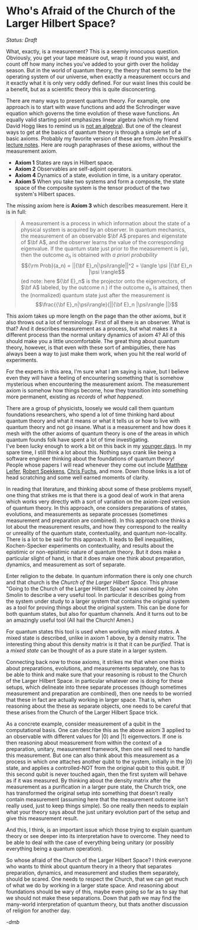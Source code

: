 # Who's Afraid of the Church of the Larger Hilbert Space?

*Status: Draft*

What, exactly, is a measurement?  This is a seemly innocuous question.  Obviously,
you get your tape measure out, wrap it round you waist, and count off how many inches
you've added to your girth over the holiday season.  But in the world of quantum theory,
the theory that seems to be the operating system of our universe, when exactly a 
measurement occurs and it exactly what it is only very oddly defined. For our waist lines this could be a benefit, but as a scientific theory this is quite disconcerting.

There are many ways to present quantum theory. For example, one approach is to
start with wave functions and add the Schrodinger wave equation which governs the
time evolution of these wave functions. An equally valid starting point 
emphasizes linear algebra (which my friend David Hogg likes to remind 
us is [not an algebra](https://twitter.com/davidwhogg/status/1440105703692247042)).
But one of the clearest ways to get at the basics of quantum theory is through a simple
set of a basic axioms.  Probably my favorite version of these are from John Preskill's 
[lecture notes](http://theory.caltech.edu/~preskill/ph219/chap2_15.pdf). Here are 
rough paraphrases of these axioms, without the measurement axiom.
* **Axiom 1** States are rays in Hilbert space.
* **Axiom 2** Observables are self-adjoint operators.
* **Axiom 4** Dynamics of a state, evolution in time, is a unitary operator.
* **Axiom 5** When you take two systems and form a composite, the state space of
the composite system is the tensor product of the two system's Hilbert spaces.

The missing axiom here is **Axiom 3** which describes measurement. Here it is in full:
> A measurement is a process in which information about the state of a physical
> system is acquired by an observer. In quantum mechanics, the measurement of an 
> observable $\bf A$ prepares and eigenstate of $\bf A$, and the observer learns
> the value of the corresponding eigenvalue. If the quantum state just prior to
> the measurement is $|\psi\rangle$, then the outcome $a_n$ is obtained with
> *a priori probability* $${\rm Prob}(a_n) = ||{\bf E}_n|\psi\rangle||^2 = \langle \psi |{\bf E}_n |\psi \rangle$$
> (ed note: here ${\bf E}_n$ is the projector onto the eigenvectors, of $\bf A$ labeled,
> by the outcome $n$.) if the outcome $a_n$ is attained, then the (normalized) quantum 
> state just after the measurement is 
> $$\frac{{\bf E}_n|\psi\rangle}{||{\bf E}_n |\psi\rangle ||}$$

This axiom takes up more length on the page than the other axioms, but it also
throws out a lot of terminology.  First of all there is an observer.  What is that?
And it describes measurement as a process, but what makes it a different process than
the normal unitary dynamics of axiom 4?  All of this should make you a little uncomfortable.  The great thing about quantum theory, however, is that even with these
sort of ambiguities, there has always been a way to just make them work, when you 
hit the real world of experiments.

For the experts in this area, I'm sure what I am saying is naive, but
I believe even they will have a feeling of encountering something that is somehow
mysterious when encountering the measurement axiom. The measurement axiom is somehow
how things become, how they transition into something more permanent, existing as
*records* of *what happened*.

There are a group of physicists, loosely we would call them quantum foundations researchers, who spend a lot of time thinking hard about quantum theory and what it
means or what it tells us or how to live with quantum theory and not go insane.  What 
is a measurement and how does it mesh with the other axioms of quantum theory is one 
of the areas in which quantum founds folk have spent a lot of time investigating.  
I've been lucky enough to work a bit on this back in my [younger days](https://arxiv.org/abs/quant-ph/0304076).  In my spare time, I still think a lot about this.  Nothing 
says crank like being a software engineer thinking about the foundations of quantum 
theory! People whose papers I will read whenever they come out include [Matthew Leifer](https://scirate.com/search?q=au:Leifer_M+in:quant-ph), [Robert Spekkens](https://scirate.com/search?utf8=%E2%9C%93&q=au%3ASpekkens_R+#results), [Chris Fuchs](https://scirate.com/search?q=au:Fuchs_C), and more.  Down those links is a lot of head scratching and some well earned moments of clarity.

In reading that literature, and thinking about some of these problems myself, one 
thing that strikes me is that there is a good deal of work in that arena which
works very directly with a sort of variation on the axiom-ized version of quantum
theory. In this approach, one considers preparations of states, evolutions, and
measurements as separate processes (sometimes measurement and preparation are 
combined).  In this approach one thinks a lot about the measurement results, and 
how they correspond to the reality or unreality of the quantum state, contextuality,
and quantum non-locality.  There is a lot to be said for this approach.  It leads 
to Bell inequalities, Kochen-Specker experiments on contextuality, and results
about the epistimic or non-epistimic nature of quantum theory.  But it does make
a particular slight of hand, in that it does make one think about preparation, dynamics, 
and measurement as sort of separate.

Enter religion to the debate. In quantum information there is only one church and that 
church is the  *Church of the Larger Hilbert Space*.  This phrase "Going to the Church 
of the Larger Hilbert Space" was coined by John Smolin to describe a very useful 
tool. In particular it describes going from the system under study to a larger system 
that contains  the original system as a tool for proving things about the original 
system.  This can be done for both quantum states, but also for quantum channels.  And 
it turns out to be an  amazingly useful tool (All hail the Church! Amen.)

For quantum states this tool is used when working with *mixed states*.  A mixed
state is described, unlike in axiom 1 above, by a density matrix.  The interesting
thing about this density matrix is it that it can be *purified*.  That is a 
*mixed state* can be thought of as a pure state in a larger system.  

Connecting back now to those axioms, it strikes me that when one thinks about
preparations,  evolutions, and measurements separately, one has to be able to think
and make sure that your reasoning is robust to the Church of the Larger Hilbert Space.
In particular whatever one is doing for these setups, which delineate into three 
separate processes (though sometimes measurement and preparation are combined), then
one needs to be worried that these in fact are actually working in larger space.
That is, when reasoning about the these as separate objects, one needs to be careful
that these arises from the Church of the Larger Hilbert Space trick.

As a concrete example, consider measurement of a qubit in the computational basis.
One can describe this as the above axiom 3 applied to an observable with different
values for $|0\rangle$ and $|1\rangle$ eigenvectors.  If one is then reasoning
about measurement from within the context of a preparation, unitary, measurement
framework, then one will need to handle this measurement.  But one can also think 
about this measurement as a process in which one attaches another qubit to the system,
initially in the $|0\rangle$ state, and applies a controlled-NOT from the original
qubit to this qubit.  If this second qubit is never touched again, then the first system
will behave as if it was measured.  By thinking about the density matrix after the
measurement as a purification in a larger pure state, the Church trick, one has
transformed the original setup into something that doesn't really contain measurement
(assuming here that the measurement outcome isn't really used, just to keep things
simple).  So one really then needs to explain what your theory says about the
just unitary evolution part of the setup and give this measurement result.

And this, I think, is an important issue which those trying to explain quantum 
theory or see deeper into its interpretation have to overcome. They need to be
able to deal with the case of everything being unitary (or possibly everything
being a quantum operation). 

So whose afraid of the Church of the Larger Hilbert Space? I think everyone who 
wants to think about quantum theory in a theory that separates preparation, 
dynamics, and measurement and studies them separately, should be scared.  One
needs to respect the Church, that we can get much of what we do by working in
a larger state space.  And reasoning about foundations should be wary of this,
maybe even going so far as to say that we should not make these separations.
Down that path we may find the many-world interpretation of quantum theory,
but thats another discussion of religion for another day.

-*dmb*
